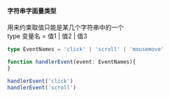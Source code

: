 #### 字符串字面量类型
用来约束取值只能是某几个字符串中的一个  
type 变量名 = 值1 | 值2 | 值3
```typescript
type EventNames = 'click' | 'scroll' | 'mousemove'

function handlerEvent(event: EventNames){
}

handlerEvent('click')
handlerEvent('scroll')
```